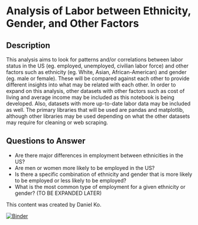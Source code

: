 # Analysis of Labor between Ethnicity, Gender, and Other Factors


## Description
This analysis aims to look for patterns and/or correlations between labor status in the US (eg. employed, unemployed, civilian labor force) and other factors such as ethnicity (eg. White, Asian, African-American) and gender (eg. male or female). These will be compared against each other to provide different insights into what may be related with each other. In order to expand on this analysis, other datasets with other factors such as cost of living and average income may be included as this notebook is being developed. Also, datasets with more up-to-date labor data may be included as well. The primary libraries that will be used are pandas and matplotlib, although other libraries may be used depending on what the other datasets may require for cleaning or web scraping. 

## Questions to Answer
- Are there major differences in employment between ethnicities in the US?
- Are men or women more likely to be employed in the US?
- Is there a specific combination of ethnicity and gender that is more likely to be employed or less likely to be employed?
- What is the most common type of employment for a given ethnicity or gender?
(TO BE EXPANDED LATER)

This content was created by Daniel Ko.

[![Binder](https://mybinder.org/badge_logo.svg)](https://mybinder.org/v2/gh/danielyko1017UCLA/DGTHUM140FinalProject/main)